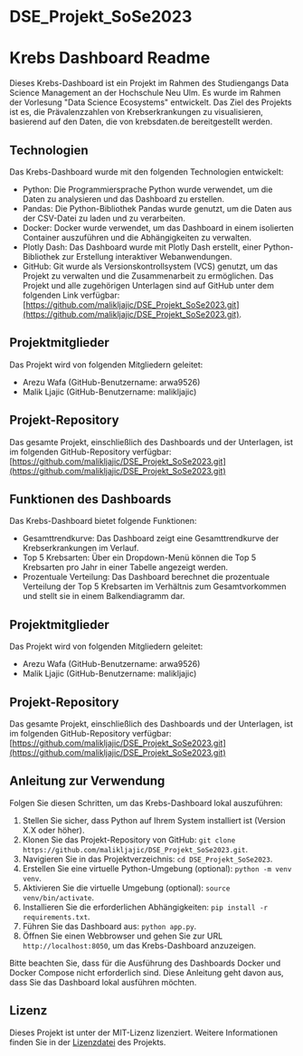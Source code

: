 # DSE_Projekt_SoSe2023
# Krebs Dashboard Readme

Dieses Krebs-Dashboard ist ein Projekt im Rahmen des Studiengangs Data Science Management an der Hochschule Neu Ulm. Es wurde im Rahmen der Vorlesung "Data Science Ecosystems" entwickelt. Das Ziel des Projekts ist es, die Prävalenzzahlen von Krebserkrankungen zu visualisieren, basierend auf den Daten, die von krebsdaten.de bereitgestellt werden.

## Technologien

Das Krebs-Dashboard wurde mit den folgenden Technologien entwickelt:

- Python: Die Programmiersprache Python wurde verwendet, um die Daten zu analysieren und das Dashboard zu erstellen.
- Pandas: Die Python-Bibliothek Pandas wurde genutzt, um die Daten aus der CSV-Datei zu laden und zu verarbeiten.
- Docker: Docker wurde verwendet, um das Dashboard in einem isolierten Container auszuführen und die Abhängigkeiten zu verwalten.
- Plotly Dash: Das Dashboard wurde mit Plotly Dash erstellt, einer Python-Bibliothek zur Erstellung interaktiver Webanwendungen.
- GitHub: Git wurde als Versionskontrollsystem (VCS) genutzt, um das Projekt zu verwalten und die Zusammenarbeit zu ermöglichen. Das Projekt und alle zugehörigen Unterlagen sind auf GitHub unter dem folgenden Link verfügbar:
  [https://github.com/malikljajic/DSE_Projekt_SoSe2023.git](https://github.com/malikljajic/DSE_Projekt_SoSe2023.git).

## Projektmitglieder

Das Projekt wird von folgenden Mitgliedern geleitet:

- Arezu Wafa (GitHub-Benutzername: arwa9526)
- Malik Ljajic (GitHub-Benutzername: malikljajic)

## Projekt-Repository

Das gesamte Projekt, einschließlich des Dashboards und der Unterlagen, ist im folgenden GitHub-Repository verfügbar: [https://github.com/malikljajic/DSE_Projekt_SoSe2023.git](https://github.com/malikljajic/DSE_Projekt_SoSe2023.git)
## Funktionen des Dashboards

Das Krebs-Dashboard bietet folgende Funktionen:

- Gesamttrendkurve: Das Dashboard zeigt eine Gesamttrendkurve der Krebserkrankungen im Verlauf.
- Top 5 Krebsarten: Über ein Dropdown-Menü können die Top 5 Krebsarten pro Jahr in einer Tabelle angezeigt werden.
- Prozentuale Verteilung: Das Dashboard berechnet die prozentuale Verteilung der Top 5 Krebsarten im Verhältnis zum Gesamtvorkommen und stellt sie in einem Balkendiagramm dar.

## Projektmitglieder

Das Projekt wird von folgenden Mitgliedern geleitet:

- Arezu Wafa (GitHub-Benutzername: arwa9526)
- Malik Ljajic (GitHub-Benutzername: malikljajic)

## Projekt-Repository

Das gesamte Projekt, einschließlich des Dashboards und der Unterlagen, ist im folgenden GitHub-Repository verfügbar: [https://github.com/malikljajic/DSE_Projekt_SoSe2023.git](https://github.com/malikljajic/DSE_Projekt_SoSe2023.git)

## Anleitung zur Verwendung

Folgen Sie diesen Schritten, um das Krebs-Dashboard lokal auszuführen:

1. Stellen Sie sicher, dass Python auf Ihrem System installiert ist (Version X.X oder höher).
2. Klonen Sie das Projekt-Repository von GitHub: `git clone https://github.com/malikljajic/DSE_Projekt_SoSe2023.git`.
3. Navigieren Sie in das Projektverzeichnis: `cd DSE_Projekt_SoSe2023`.
4. Erstellen Sie eine virtuelle Python-Umgebung (optional): `python -m venv venv`.
5. Aktivieren Sie die virtuelle Umgebung (optional): `source venv/bin/activate`.
6. Installieren Sie die erforderlichen Abhängigkeiten: `pip install -r requirements.txt`.
7. Führen Sie das Dashboard aus: `python app.py`.
8. Öffnen Sie einen Webbrowser und gehen Sie zur URL `http://localhost:8050`, um das Krebs-Dashboard anzuzeigen.

Bitte beachten Sie, dass für die Ausführung des Dashboards Docker und Docker Compose nicht erforderlich sind. Diese Anleitung geht davon aus, dass Sie das Dashboard lokal ausführen möchten.

## Lizenz

Dieses Projekt ist unter der MIT-Lizenz lizenziert. Weitere Informationen finden Sie in der [Lizenzdatei](LICENSE) des Projekts.
